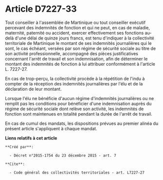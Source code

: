 # Article D7227-33

Tout conseiller à l'assemblée de Martinique ou tout conseiller exécutif percevant des indemnités de fonction et qui ne peut,
en cas de maladie, maternité, paternité ou accident, exercer effectivement ses fonctions au-delà d'une délai de quinze jours
francs, est tenu d'indiquer à la collectivité territoriale de Martinique le montant de ses indemnités journalières qui le
sont, le cas échéant, versées par son régime de sécurité sociale au titre de son activité professionnelle, accompagné des
pièces justificatives concernant l'arrêt de travail et son indemnisation, afin de déterminer le montant des indemnités de
fonction à lui attribuer conformément à l'article L. 7227-27. 

En cas de trop-perçu, la collectivité procède à la répétition de l'indu à compter de la réception des indemnités journalières
par l'élu et de la déclaration de leur montant. 

Lorsque l'élu ne bénéficie d'aucun régime d'indemnités journalières ou ne remplit pas les conditions pour bénéficier d'une
indemnisation auprès du régime de sécurité sociale dont relève son activité, les indemnités de fonction sont maintenues en
totalité pendant la durée de l'arrêt de travail. 

En cas de cumul des mandats, les dispositions prévues au premier alinéa du présent article s'appliquent à chaque mandat.

**Liens relatifs à cet article**

	**Créé par**:

	  - Décret n°2015-1754 du 23 décembre 2015 - art. 7

	**Cite**:

	  - Code général des collectivités territoriales - art. L7227-27
